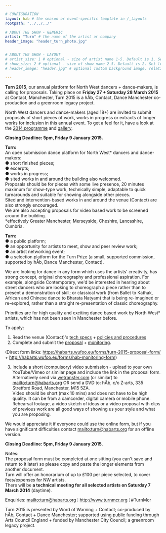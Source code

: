 ```yaml
---

# CONFIGURATION
layout: hab # the season or event-specific template in /_layouts
rootpath: "../../../"

# ABOUT THE SHOW - GENERIC
artist: "Turn" # the name of the artist or company
header_image: "header_turn_photo.jpg"   


# ABOUT THE SHOW - LAYOUT
# artist_size: 1 # optional - size of artist name 1-5. Default is 1. Set longer names to lower values
# show_size: 2 # optional - size of show name 2-5. Default is 2. Set longer names to lower values
# header_image: "header.jpg" # optional custom background image, relative to current page

---
```

**Turn 2015**, our annual platform for North West dancers + dance-makers, is calling for proposals.  Taking place on **Friday 27 + Saturday 28 March 2015** at Contact, Manchester, Turn 2015 is a hÅb, Contact, Dance Manchester co-production and a greenroom legacy project.    

North West dancers and dance-makers (aged 18+) are invited to submit proposals of short pieces of work, works in progress or extracts of longer works for inclusion in this annual event.  To get a feel for it, have a look at the  [2014 programme](/archive/2014-turn) and [gallery](/galleries/2014-turn).   
 
**Closing Deadline: 5pm, Friday 9 January 2015.**     
   
**Turn:**    
An open submission dance platform for North West* dancers and dance-makers:    
● short finished pieces;      
● excerpts;    
● works in progress;    
● sited works in and around the building also welcomed.    
Proposals should be for pieces with some live presence, 20 minutes maximum for show-type work, technically simple, adaptable to quick turnarounds and suitable for showing alongside other pieces.    
Sited and intervention-based works in and around the venue (Contact) are also strongly encouraged.    
We are also accepting proposals for video based work to be screened around the building.     
*effectively Greater Manchester, Merseyside, Cheshire, Lancashire, Cumbria.    

**Turn:**     
● a public platform;    
● an opportunity for artists to meet, show and peer review work;    
● an artist networking event;    
● a selection platform for the Turn Prize (a small, supported commission, supported by hÅb, Dance Manchester, Contact).     

We are looking for dance in any form which uses the artists' creativity, has strong concept, original choreography and professional aspiration. For example, alongside Contemporary, we'd be interested in hearing about street dancers who are looking to choreograph a piece rather than to present a demonstration of  skill; or classical work (from Ballet to Kathak, African and Chinese dance to Bharata Natyam) that is being re-imagined or re-explored, rather than a straight re-presentation of classic choreography.    
 
Priorities are for high quality and exciting dance based work by North West* artists, which has not been seen in Manchester before.    

To apply:     
1. Read the venue (Contact)'s [tech specs](http://turnmcr.posthaven.com/pages/contact-tech-specs) + [policies and procedures](http://turnmcr.posthaven.com/pages/policies-and-procedures-14138)    
2. Complete and submit the [proposal](https://habarts.wufoo.eu/forms/turn-2015-proposal-form/ ) + [monitoring](http://habarts.wufoo.eu/forms/hab-monitoring-form).    

(Direct form links: https://habarts.wufoo.eu/forms/turn-2015-proposal-form/ + http://habarts.wufoo.eu/forms/hab-monitoring-form)    
 
3. Include a short (compulsory) video submission - upload to your own
YouTube/Vimeo or similar page and include the link in the proposal form.
Alternatively send via [wetransfer.com](http://www.wetransfer.com) (or similar) to <mailto:turn@habarts.org> OR send a DVD to: hÅb, c/o Z-arts, 335 Stretford Road, Manchester, M15 5ZA.     
Video should be short (max 10 mins) and does not have to be high quality. It can be from a camcorder, digital camera or mobile phone. Rehearsal footage, a video sketch of ideas or a video proposal with clips of previous work are all good ways of showing us your style and what you are proposing.    

We would appreciate it if everyone could use the online form, but if you have significant difficulties contact <mailto:turn@habarts.org> for an offline version.    

**Closing Deadline: 5pm, Friday 9 January 2015.**    

Notes:    
The proposal form must be completed at one sitting (you can't save and return to it later) so please copy and paste the longer elements from another document.    
Turn will offer an honorarium of up to £100 per piece selected, to cover fees/expenses for NW artists.    
There will be **a technical meeting for all selected artists on Saturday 7 March 2014** (daytime).    
        
Enquiries: <mailto:turn@habarts.org> ¦ <http://www.turnmcr.org> ¦ #TurnMcr    
        
Turn 2015 is presented by Word of Warning + Contact; co-produced by hÅb, Contact + Dance Manchester; supported using public funding through Arts Council England + funded by Manchester City Council; a greenroom legacy project.     
